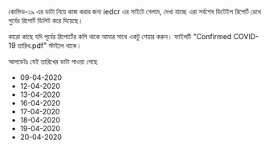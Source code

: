 কোভিড-১৯ এর ডাটা নিয়ে কাজ করার জন্য iedcr এর সাইটে গেলাম, দেখা যাচ্ছে এরা সর্বশেষ ডিটেইল রিপোর্ট রেখে পুর্বের রিপোর্ট ডিলিট করে দিয়েছে।


কারো কাছে যদি পূর্বের রিপোর্টের কপি থাকে আমার সাথে একটু শেয়ার করুন। ফাইলটি "Confirmed COVID-19 তারিখ.pdf" স্টাইলে থাকে।

আপডেটঃ যেই তারিখের ডাটা পাওয়া গেছে
* 09-04-2020
* 12-04-2020
* 13-04-2020
* 16-04-2020
* 17-04-2020
* 18-04-2020
* 19-04-2020
* 20-04-2020